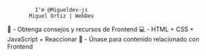              I’m @Migueldev-js   
           Miguel Ortiz | WebDev
🧠 - Obtenga consejos y recursos de Frontend
💻 - HTML + CSS + JavaScript + Reaccionar
📲 - Únase para contenido relacionado con Frontend


<!---
Migueldev-js/Migueldev-js is a ✨ special ✨ repository because its `README.md` (this file) appears on your GitHub profile.
You can click the Preview link to take a look at your changes.
--->
